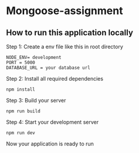 # Mongoose-assignment

## How to run this application locally

Step 1: Create a env file like this in root directory

```
NODE_ENV= development
PORT = 5000
DATABASE_URL = your database url

```

Step 2: Install all required dependencies

```
npm install
```

Step 3: Build your server

```
npm run build
```
Step 4: Start your development server

```
npm run dev
```

Now your application is ready to run